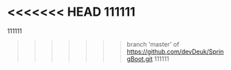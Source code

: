 <<<<<<< HEAD
111111
=======
111111
>>>>>>> branch 'master' of https://github.com/devDeuk/SpringBoot.git
111111
